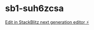 # sb1-suh6zcsa

[Edit in StackBlitz next generation editor ⚡️](https://stackblitz.com/~/github.com/D2tvnface/sb1-suh6zcsa)